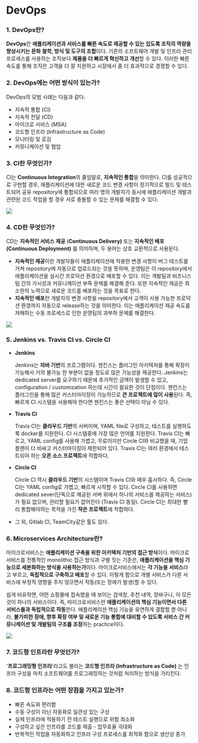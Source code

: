 # DevOps

### 1. DevOps란?

**DevOps**란 **애플리케이션과 서비스를 빠른 속도로 제공할 수 있는 있도록 조직의 역량을 향상시키는 문화 철학, 방식 및 도구의 조합**이다. 기존의 소프트웨어 개발 및 인프라 관리 프로세스를 사용하는 조직보다 **제품을 더 빠르게 혁신하고 개선**할 수 있다. 이러한 빠른 속도를 통해 조직은 고객을 더 잘 지원하고 시장에서 좀 더 효과적으로 경쟁할 수 있다.

### 2. DevOps에는 어떤 방식이 있는가?

DevOps의 모범 사례는 다음과 같다.

- 지속적 통합 (CI)
- 지속적 전달 (CD)
- 마이크로 서비스 (MSA)
- 코드형 인프라 (Infrastructure as Code)
- 모니터링 및 로깅
- 커뮤니케이션 및 협업

### 3. CI란 무엇인가?

CI는 **Continuous Integration**의 줄임말로, **지속적인 통합**을 의미한다.
CI를 성공적으로 구현할 경우, 애플리케이션에 대한 새로운 코드 변경 사항이 정기적으로 빌드 및 테스트되어 공유 repository에 통합되므로 여러 명의 개발자가 동시에 애플리케이션 개발과 관련된 코드 작업을 할 경우 서로 충돌할 수 있는 문제를 해결할 수 있다.

![](https://s3.us-west-2.amazonaws.com/secure.notion-static.com/05ed288e-950e-439a-93be-57290db0e584/Untitled.png?X-Amz-Algorithm=AWS4-HMAC-SHA256&X-Amz-Credential=AKIAT73L2G45O3KS52Y5%2F20210217%2Fus-west-2%2Fs3%2Faws4_request&X-Amz-Date=20210217T110435Z&X-Amz-Expires=86400&X-Amz-Signature=c5d896703ae3f9092cd39bf5ef274eccf2b8a00cf40124e9f5218da6ee0d4088&X-Amz-SignedHeaders=host&response-content-disposition=filename%20%3D%22Untitled.png%22)

### 4. CD란 무엇인가?

CD는 **지속적인 서비스 제공** (**Continuous Delivery)** 또는 **지속적인 배포(Continuous Deployment)** 를 의미하며, 두 용어는 상호 교환적으로 사용된다.

- **지속적인 제공**이란 개발자들이 애플리케이션에 적용한 변경 사항이 버그 테스트를 거쳐 repository에 자동으로 업로드되는 것을 뜻하며, 운영팀은 이 repository에서 애플리케이션을 실시간 프로덕션 환경으로 배포할 수 있다. 이는 개발팀과 비즈니스팀 간의 가시성과 커뮤니케이션 부족 문제를 해결해 준다. 또한 지속적인 제공은 최소한의 노력으로 새로운 코드를 배포하는 것을 목표로 한다.
- **지속적인 배포**란 개발자의 변경 사항을 repository에서 고객이 사용 가능한 프로덕션 환경까지 자동으로 release하는 것을 의미한다. 이는 애플리케이션 제공 속도를 저해하는 수동 프로세스로 인한 운영팀의 과부하 문제를 해결한다.

![](https://s3.us-west-2.amazonaws.com/secure.notion-static.com/5e9c846d-7276-440c-b0fb-25fafafeb44e/Untitled.png?X-Amz-Algorithm=AWS4-HMAC-SHA256&X-Amz-Credential=AKIAT73L2G45O3KS52Y5%2F20210217%2Fus-west-2%2Fs3%2Faws4_request&X-Amz-Date=20210217T110506Z&X-Amz-Expires=86400&X-Amz-Signature=9b912210aacf9a3fc0f66d4144a38b11297976d23deb5c5add9f4f6c8bfa6dc4&X-Amz-SignedHeaders=host&response-content-disposition=filename%20%3D%22Untitled.png%22)

### 5. Jenkins vs. Travis CI vs. Circle CI

- **Jenkins**

    Jenkins는 **자바 기반**의 프로그램이다. 젠킨스는 플러그인 아키텍처를 통해 확장이 가능해서 거의 불가능 한 부분이 없을 정도로 많은 가능성을 제공한다. Jenkins는 dedicated server를 요구하기 때문에 추가적인 금액이 발생할 수 있고, configuration / customization 하는데 시간이 필요한 것이 단점이다.
    젠킨스는 플러그인을 통해 많은 커스터마이징이 가능하므로 **큰 프로젝트에 많이 사용**된다. 즉, 빠르게 CI 시스템을 사용해야 한다면 젠킨스는 좋은 선택이 아닐 수 있다.

- **Travis CI**

    Travis CI는 **클라우드 기반**의 서버이며, YAML file로 구성하고, 테스트를 실행하도록 docker를 지원한다.
    CI 시스템중에 가장 많은 언어를 지원한다. Travis CI는 빠르고, YAML config를 사용해 가볍고, 무료이지만 Circle CI와 비교했을 때, 기업 플랜이 더 비싸고 커스터마이징이 제한되어 있다.
    Travis CI는 여러 환경에서 테스트되야 하는 **오픈 소스 프로젝트**에 적합하다.

- **Circle CI**

    Circle CI 역시 **클라우드 기반**의 시스템이며 Travis CI와 매우 흡사하다. 즉, Circle CI는 YAML config로 가볍고, 빠르게 시작할 수 있다. Circle CI를 사용하면 dedicated sever(단독으로 제공된 서버 위에서 하나의 서비스를 제공하는 서비스)가 필요 없으며, 관리할 필요가 없어진다 (Travis CI 동일). 
    Circle CI는 최대한 빨리 통합해야하는 목적을 가진 **작은 프로젝트**에 적합하다. 

- 그 외, Gitlab CI, TeamCity같은 툴도 있다.

### 6. Microservices Architecture란?

마이크로서비스는 **애플리케이션 구축을 위한 아키텍처 기반의 접근 방식**이다. 
마이크로서비스를 전통적인 monolithic 접근 방식과 구별 짓는 기준은, **애플리케이션을 핵심 기능으로 세분화하는 방식을 사용하는가**이다. 마이크로서비스에서는 **각 기능을 서비스**라고 부르고, **독립적으로 구축하고 배포**할 수 있다. 이렇게 함으로 개별 서비스가 다른 서비스에 부정적 영향을 주지 않으면서 작동(또는 장애가 발생)할 수 있다.

쉽게 비유하면, 어떤 쇼핑몰에 접속했을 때 보이는 검색창, 추천 내역, 장바구니, 이 모든 것이 하나의 서비스이다.
즉, 마이크로서비스란 **애플리케이션의 핵심 기능이면서 다른 서비스들과 독립적으로 작동**한다.
애플리케이션 핵심 기능을 유연하게 결합할 뿐 아니라, **불가피한 장애, 향후 확장 여부 및 새로운 기능 통합에 대비할 수 있도록 서비스 간 커뮤니케이션 및 개발팀의 구조를 조정**하는 practice이다.

![](https://s3.us-west-2.amazonaws.com/secure.notion-static.com/e99a45dc-6d8e-4339-b6d8-ad00d4717555/Untitled.png?X-Amz-Algorithm=AWS4-HMAC-SHA256&X-Amz-Credential=AKIAT73L2G45O3KS52Y5%2F20210217%2Fus-west-2%2Fs3%2Faws4_request&X-Amz-Date=20210217T110509Z&X-Amz-Expires=86400&X-Amz-Signature=595b3ac56f0a7df580c1dc35f1826e105ebcb9a64735e332163a8c866304f50e&X-Amz-SignedHeaders=host&response-content-disposition=filename%20%3D%22Untitled.png%22)

### 7. 코드형 인프라란 무엇인가?

'**프로그래밍형 인프라**'라고도 불리는 **코드형 인프라 (Infrastructure as Code)** 는 인프라 구성을 마치 소프트웨어를 프로그래밍하는 것처럼 처리하는 방식을 가리킨다. 

### 8. 코드형 인프라는 어떤 장점을 가지고 있는가?

- 빠른 속도와 편리함
- 수동 구성이 아닌 자동화로 일관성 있는 구성
- 실제 인프라에 적용하기 전 테스트 실행으로 위험 최소화
- 구성하고 싶은 인프라를 코드를 제출 - 업무효율 극대화
- 반복적인 작업을 자동화하고 인프라 구성 프로세스를 최적화 함으로 생산성 증가
